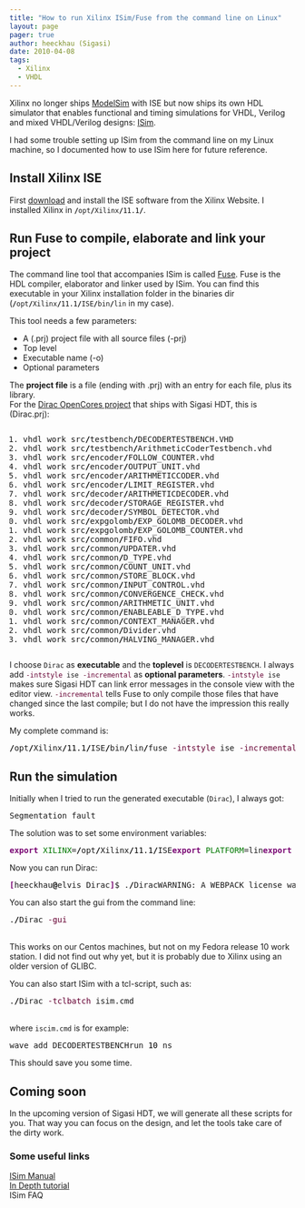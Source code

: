 ```yaml
---
title: "How to run Xilinx ISim/Fuse from the command line on Linux"
layout: page 
pager: true
author: heeckhau (Sigasi)
date: 2010-04-08
tags: 
  - Xilinx
  - VHDL
---
```

<div class="content">
<p>Xilinx no longer ships <a href="http://www.xilinx.com/products/ipcenter/ModelSim.htm" class="elf-external elf-icon">ModelSim</a> with ISE but now ships its own HDL simulator that enables functional and timing simulations for VHDL, Verilog and mixed VHDL/Verilog designs: <a href="http://www.xilinx.com/products/design_tools/logic_design/verification/ise_simulator_faq.htm" class="elf-external elf-icon">ISim</a>.</p><p>I had some trouble setting up ISim from the command line on my Linux machine, so I documented how to use ISim here for future reference.</p><h2>Install Xilinx ISE</h2><p>First <a href="http://www.xilinx.com/support/download/index.htm" class="elf-external elf-icon">download</a> and install the ISE software from the Xilinx Website. I installed Xilinx in <span class="geshifilter"><code class="bash geshifilter-bash"><span style="color: #000000; font-weight: bold;">/</span>opt<span style="color: #000000; font-weight: bold;">/</span>Xilinx<span style="color: #000000; font-weight: bold;">/</span><span style="color: #000000;">11.1</span><span style="color: #000000; font-weight: bold;">/</span></code></span>.</p><h2>Run Fuse to compile, elaborate and link your project</h2><p>The command line tool that accompanies ISim is called <a href="http://www.xilinx.com/itp/xilinx10/isehelp/ism_cl_fuse.htm" class="elf-external elf-icon">Fuse</a>. Fuse is the HDL compiler, elaborator and linker used by ISim. You can find this executable in your Xilinx installation folder in the binaries dir (<span class="geshifilter"><code class="bash geshifilter-bash"><span style="color: #000000; font-weight: bold;">/</span>opt<span style="color: #000000; font-weight: bold;">/</span>Xilinx<span style="color: #000000; font-weight: bold;">/</span><span style="color: #000000;">11.1</span><span style="color: #000000; font-weight: bold;">/</span>ISE<span style="color: #000000; font-weight: bold;">/</span>bin<span style="color: #000000; font-weight: bold;">/</span>lin</code></span> in my case).</p><p>This tool needs a few parameters:</p><ul><li>A (.prj) project file with all source files (-prj)</li><li>Top level</li><li>Executable name (-o)</li><li>Optional parameters</li></ul><p>The <strong>project file</strong> is a file (ending with .prj) with an entry for each file, plus its library.<br/>For the <a href="http://www.opencores.org" class="elf-external elf-icon">Dirac OpenCores project</a> that ships with Sigasi HDT, this is (Dirac.prj):<br/><div class="geshifilter"><pre class="bash geshifilter-bash" style="font-family:monospace;"><ol><li style="font-family: monospace; font-weight: normal;"><div style="font-family: monospace; font-weight: normal; font-style: normal">vhdl work src<span style="color: #000000; font-weight: bold;">/</span>testbench<span style="color: #000000; font-weight: bold;">/</span>DECODERTESTBENCH.VHD</div></li><li style="font-family: monospace; font-weight: normal;"><div style="font-family: monospace; font-weight: normal; font-style: normal">vhdl work src<span style="color: #000000; font-weight: bold;">/</span>testbench<span style="color: #000000; font-weight: bold;">/</span>ArithmeticCoderTestbench.vhd</div></li><li style="font-family: monospace; font-weight: normal;"><div style="font-family: monospace; font-weight: normal; font-style: normal">vhdl work src<span style="color: #000000; font-weight: bold;">/</span>encoder<span style="color: #000000; font-weight: bold;">/</span>FOLLOW_COUNTER.vhd</div></li><li style="font-family: monospace; font-weight: normal;"><div style="font-family: monospace; font-weight: normal; font-style: normal">vhdl work src<span style="color: #000000; font-weight: bold;">/</span>encoder<span style="color: #000000; font-weight: bold;">/</span>OUTPUT_UNIT.vhd</div></li><li style="font-family: monospace; font-weight: normal;"><div style="font-family: monospace; font-weight: normal; font-style: normal">vhdl work src<span style="color: #000000; font-weight: bold;">/</span>encoder<span style="color: #000000; font-weight: bold;">/</span>ARITHMETICCODER.vhd</div></li><li style="font-family: monospace; font-weight: normal;"><div style="font-family: monospace; font-weight: normal; font-style: normal">vhdl work src<span style="color: #000000; font-weight: bold;">/</span>encoder<span style="color: #000000; font-weight: bold;">/</span>LIMIT_REGISTER.vhd</div></li><li style="font-family: monospace; font-weight: normal;"><div style="font-family: monospace; font-weight: normal; font-style: normal">vhdl work src<span style="color: #000000; font-weight: bold;">/</span>decoder<span style="color: #000000; font-weight: bold;">/</span>ARITHMETICDECODER.vhd</div></li><li style="font-family: monospace; font-weight: normal;"><div style="font-family: monospace; font-weight: normal; font-style: normal">vhdl work src<span style="color: #000000; font-weight: bold;">/</span>decoder<span style="color: #000000; font-weight: bold;">/</span>STORAGE_REGISTER.vhd</div></li><li style="font-family: monospace; font-weight: normal;"><div style="font-family: monospace; font-weight: normal; font-style: normal">vhdl work src<span style="color: #000000; font-weight: bold;">/</span>decoder<span style="color: #000000; font-weight: bold;">/</span>SYMBOL_DETECTOR.vhd</div></li><li style="font-family: monospace; font-weight: normal;"><div style="font-family: monospace; font-weight: normal; font-style: normal">vhdl work src<span style="color: #000000; font-weight: bold;">/</span>expgolomb<span style="color: #000000; font-weight: bold;">/</span>EXP_GOLOMB_DECODER.vhd</div></li><li style="font-family: monospace; font-weight: normal;"><div style="font-family: monospace; font-weight: normal; font-style: normal">vhdl work src<span style="color: #000000; font-weight: bold;">/</span>expgolomb<span style="color: #000000; font-weight: bold;">/</span>EXP_GOLOMB_COUNTER.vhd</div></li><li style="font-family: monospace; font-weight: normal;"><div style="font-family: monospace; font-weight: normal; font-style: normal">vhdl work src<span style="color: #000000; font-weight: bold;">/</span>common<span style="color: #000000; font-weight: bold;">/</span>FIFO.vhd</div></li><li style="font-family: monospace; font-weight: normal;"><div style="font-family: monospace; font-weight: normal; font-style: normal">vhdl work src<span style="color: #000000; font-weight: bold;">/</span>common<span style="color: #000000; font-weight: bold;">/</span>UPDATER.vhd</div></li><li style="font-family: monospace; font-weight: normal;"><div style="font-family: monospace; font-weight: normal; font-style: normal">vhdl work src<span style="color: #000000; font-weight: bold;">/</span>common<span style="color: #000000; font-weight: bold;">/</span>D_TYPE.vhd</div></li><li style="font-family: monospace; font-weight: normal;"><div style="font-family: monospace; font-weight: normal; font-style: normal">vhdl work src<span style="color: #000000; font-weight: bold;">/</span>common<span style="color: #000000; font-weight: bold;">/</span>COUNT_UNIT.vhd</div></li><li style="font-family: monospace; font-weight: normal;"><div style="font-family: monospace; font-weight: normal; font-style: normal">vhdl work src<span style="color: #000000; font-weight: bold;">/</span>common<span style="color: #000000; font-weight: bold;">/</span>STORE_BLOCK.vhd</div></li><li style="font-family: monospace; font-weight: normal;"><div style="font-family: monospace; font-weight: normal; font-style: normal">vhdl work src<span style="color: #000000; font-weight: bold;">/</span>common<span style="color: #000000; font-weight: bold;">/</span>INPUT_CONTROL.vhd</div></li><li style="font-family: monospace; font-weight: normal;"><div style="font-family: monospace; font-weight: normal; font-style: normal">vhdl work src<span style="color: #000000; font-weight: bold;">/</span>common<span style="color: #000000; font-weight: bold;">/</span>CONVERGENCE_CHECK.vhd</div></li><li style="font-family: monospace; font-weight: normal;"><div style="font-family: monospace; font-weight: normal; font-style: normal">vhdl work src<span style="color: #000000; font-weight: bold;">/</span>common<span style="color: #000000; font-weight: bold;">/</span>ARITHMETIC_UNIT.vhd</div></li><li style="font-family: monospace; font-weight: normal;"><div style="font-family: monospace; font-weight: normal; font-style: normal">vhdl work src<span style="color: #000000; font-weight: bold;">/</span>common<span style="color: #000000; font-weight: bold;">/</span>ENABLEABLE_D_TYPE.vhd</div></li><li style="font-family: monospace; font-weight: normal;"><div style="font-family: monospace; font-weight: normal; font-style: normal">vhdl work src<span style="color: #000000; font-weight: bold;">/</span>common<span style="color: #000000; font-weight: bold;">/</span>CONTEXT_MANAGER.vhd</div></li><li style="font-family: monospace; font-weight: normal;"><div style="font-family: monospace; font-weight: normal; font-style: normal">vhdl work src<span style="color: #000000; font-weight: bold;">/</span>common<span style="color: #000000; font-weight: bold;">/</span>Divider.vhd</div></li><li style="font-family: monospace; font-weight: normal;"><div style="font-family: monospace; font-weight: normal; font-style: normal">vhdl work src<span style="color: #000000; font-weight: bold;">/</span>common<span style="color: #000000; font-weight: bold;">/</span>HALVING_MANAGER.vhd</div></li></ol></pre></div></p><p>I choose <span class="geshifilter"><code class="bash geshifilter-bash">Dirac</code></span> as <strong>executable</strong> and the <strong>toplevel</strong> is <span class="geshifilter"><code class="bash geshifilter-bash">DECODERTESTBENCH</code></span>. I always add <span class="geshifilter"><code class="bash geshifilter-bash"><span style="color: #660033;">-intstyle</span> ise <span style="color: #660033;">-incremental</span></code></span> as <strong>optional parameters</strong>. <span class="geshifilter"><code class="bash geshifilter-bash"><span style="color: #660033;">-intstyle</span> ise</code></span> makes sure Sigasi HDT can link error messages in the console view with the editor view. <span class="geshifilter"><code class="bash geshifilter-bash"><span style="color: #660033;">-incremental</span></code></span> tells Fuse to only compile those files that have changed since the last compile; but I do not have the impression this really works.</p><p>My complete command is:<br/><div class="geshifilter"><pre class="bash geshifilter-bash" style="font-family:monospace;"><span style="color: #000000; font-weight: bold;">/</span>opt<span style="color: #000000; font-weight: bold;">/</span>Xilinx<span style="color: #000000; font-weight: bold;">/</span><span style="color: #000000;">11.1</span><span style="color: #000000; font-weight: bold;">/</span>ISE<span style="color: #000000; font-weight: bold;">/</span>bin<span style="color: #000000; font-weight: bold;">/</span>lin<span style="color: #000000; font-weight: bold;">/</span>fuse <span style="color: #660033;">-intstyle</span> ise <span style="color: #660033;">-incremental</span> <span style="color: #660033;">-o</span> Dirac <span style="color: #660033;">-prj</span> Dirac.prj DECODERTESTBENCH</pre></div></p><h2>Run the simulation</h2><p>Initially when I tried to run the generated executable (<span class="geshifilter"><code class="bash geshifilter-bash">Dirac</code></span>), I always got:<br/><div class="geshifilter"><pre class="bash geshifilter-bash" style="font-family:monospace;">Segmentation fault</pre></div></p><p>The solution was to set some environment variables:<br/><div class="geshifilter"><pre class="bash geshifilter-bash" style="font-family:monospace;"><span style="color: #7a0874; font-weight: bold;">export</span> <span style="color: #007800;">XILINX</span>=<span style="color: #000000; font-weight: bold;">/</span>opt<span style="color: #000000; font-weight: bold;">/</span>Xilinx<span style="color: #000000; font-weight: bold;">/</span><span style="color: #000000;">11.1</span><span style="color: #000000; font-weight: bold;">/</span>ISE<span style="color: #7a0874; font-weight: bold;">export</span> <span style="color: #007800;">PLATFORM</span>=lin<span style="color: #7a0874; font-weight: bold;">export</span> <span style="color: #007800;">PATH</span>=<span style="color: #007800;">$PATH</span>:<span style="color: #800000;">${XILINX}</span><span style="color: #000000; font-weight: bold;">/</span>bin<span style="color: #000000; font-weight: bold;">/</span><span style="color: #800000;">${PLATFORM}</span><span style="color: #7a0874; font-weight: bold;">export</span> <span style="color: #007800;">LD_LIBRARY_PATH</span>=<span style="color: #800000;">${XILINX}</span><span style="color: #000000; font-weight: bold;">/</span>lib<span style="color: #000000; font-weight: bold;">/</span><span style="color: #800000;">${PLATFORM}</span></pre></div></p><p>Now you can run Dirac:<br/><div class="geshifilter"><pre class="bash geshifilter-bash" style="font-family:monospace;"><span style="color: #7a0874; font-weight: bold;">[</span>heeckhau<span style="color: #000000; font-weight: bold;">@</span>elvis Dirac<span style="color: #7a0874; font-weight: bold;">]</span>$ .<span style="color: #000000; font-weight: bold;">/</span>DiracWARNING: A WEBPACK license was found.WARNING: Please use Xilinx License Configuration Manager to check out a full ISim license.WARNING: ISim will run <span style="color: #000000; font-weight: bold;">in</span> Lite mode. Please refer to the ISim documentation <span style="color: #000000; font-weight: bold;">for</span> <span style="color: #c20cb9; font-weight: bold;">more</span> information on the differences between the Lite and the Full version.This is a Lite version of ISim.Time resolution is <span style="color: #000000;">1</span> <span style="color: #c20cb9; font-weight: bold;">ps</span>ISim<span style="color: #000000; font-weight: bold;">&gt;</span> run <span style="color: #000000;">10</span> nsSimulator is doing circuit initialization process.at <span style="color: #000000;">0</span> <span style="color: #c20cb9; font-weight: bold;">ps</span>, Instance <span style="color: #000000; font-weight: bold;">/</span>decodertestbench<span style="color: #000000; font-weight: bold;">/</span>UUT<span style="color: #000000; font-weight: bold;">/</span>INBUFFER<span style="color: #000000; font-weight: bold;">/</span>STORAGE<span style="color: #000000; font-weight: bold;">/</span> : Warning: There is an <span style="color: #ff0000;">'U'</span><span style="color: #000000; font-weight: bold;">|</span><span style="color: #ff0000;">'X'</span><span style="color: #000000; font-weight: bold;">|</span><span style="color: #ff0000;">'W'</span><span style="color: #000000; font-weight: bold;">|</span><span style="color: #ff0000;">'Z'</span><span style="color: #000000; font-weight: bold;">|</span><span style="color: #ff0000;">'-'</span> <span style="color: #000000; font-weight: bold;">in</span> an arithmetic operand, the result will be <span style="color: #ff0000;">'X'</span><span style="color: #7a0874; font-weight: bold;">(</span>es<span style="color: #7a0874; font-weight: bold;">)</span>.at <span style="color: #000000;">0</span> <span style="color: #c20cb9; font-weight: bold;">ps</span>, Instance <span style="color: #000000; font-weight: bold;">/</span>decodertestbench<span style="color: #000000; font-weight: bold;">/</span>UUT<span style="color: #000000; font-weight: bold;">/</span>INBUFFER<span style="color: #000000; font-weight: bold;">/</span>STORAGE<span style="color: #000000; font-weight: bold;">/</span> : Warning: CONV_INTEGER: There is an <span style="color: #ff0000;">'U'</span><span style="color: #000000; font-weight: bold;">|</span><span style="color: #ff0000;">'X'</span><span style="color: #000000; font-weight: bold;">|</span><span style="color: #ff0000;">'W'</span><span style="color: #000000; font-weight: bold;">|</span><span style="color: #ff0000;">'Z'</span><span style="color: #000000; font-weight: bold;">|</span><span style="color: #ff0000;">'-'</span> <span style="color: #000000; font-weight: bold;">in</span> an arithmetic operand, and it has been converted to <span style="color: #000000;">0</span>.at <span style="color: #000000;">0</span> <span style="color: #c20cb9; font-weight: bold;">ps</span>, Instance <span style="color: #000000; font-weight: bold;">/</span>decodertestbench<span style="color: #000000; font-weight: bold;">/</span>UUT<span style="color: #000000; font-weight: bold;">/</span>PROBABILITY<span style="color: #000000; font-weight: bold;">/</span> : Warning: CONV_INTEGER: There is an <span style="color: #ff0000;">'U'</span><span style="color: #000000; font-weight: bold;">|</span><span style="color: #ff0000;">'X'</span><span style="color: #000000; font-weight: bold;">|</span><span style="color: #ff0000;">'W'</span><span style="color: #000000; font-weight: bold;">|</span><span style="color: #ff0000;">'Z'</span><span style="color: #000000; font-weight: bold;">|</span><span style="color: #ff0000;">'-'</span> <span style="color: #000000; font-weight: bold;">in</span> an arithmetic operand, and it has been converted to <span style="color: #000000;">0</span>.at <span style="color: #000000;">0</span> <span style="color: #c20cb9; font-weight: bold;">ps</span>, Instance <span style="color: #000000; font-weight: bold;">/</span>decodertestbench<span style="color: #000000; font-weight: bold;">/</span>UUT<span style="color: #000000; font-weight: bold;">/</span>PROBABILITY<span style="color: #000000; font-weight: bold;">/</span> : Warning: CONV_INTEGER: There is an <span style="color: #ff0000;">'U'</span><span style="color: #000000; font-weight: bold;">|</span><span style="color: #ff0000;">'X'</span><span style="color: #000000; font-weight: bold;">|</span><span style="color: #ff0000;">'W'</span><span style="color: #000000; font-weight: bold;">|</span><span style="color: #ff0000;">'Z'</span><span style="color: #000000; font-weight: bold;">|</span><span style="color: #ff0000;">'-'</span> <span style="color: #000000; font-weight: bold;">in</span> an arithmetic operand, and it has been converted to <span style="color: #000000;">0</span>.Finished circuit initialization process.at <span style="color: #000000;">5</span> ns<span style="color: #7a0874; font-weight: bold;">(</span><span style="color: #000000;">1</span><span style="color: #7a0874; font-weight: bold;">)</span>, Instance <span style="color: #000000; font-weight: bold;">/</span>decodertestbench<span style="color: #000000; font-weight: bold;">/</span>UUT<span style="color: #000000; font-weight: bold;">/</span>PROBABILITY<span style="color: #000000; font-weight: bold;">/</span> : Warning: CONV_INTEGER: There is an <span style="color: #ff0000;">'U'</span><span style="color: #000000; font-weight: bold;">|</span><span style="color: #ff0000;">'X'</span><span style="color: #000000; font-weight: bold;">|</span><span style="color: #ff0000;">'W'</span><span style="color: #000000; font-weight: bold;">|</span><span style="color: #ff0000;">'Z'</span><span style="color: #000000; font-weight: bold;">|</span><span style="color: #ff0000;">'-'</span> <span style="color: #000000; font-weight: bold;">in</span> an arithmetic operand, and it has been converted to <span style="color: #000000;">0</span>.</pre></div></p><p>You can also start the gui from the command line:<br/><div class="geshifilter"><pre class="bash geshifilter-bash" style="font-family:monospace;">.<span style="color: #000000; font-weight: bold;">/</span>Dirac <span style="color: #660033;">-gui</span></pre></div><br/>This works on our Centos machines, but not on my Fedora release 10 work station. I did not find out why yet, but it is probably due to Xilinx using an older version of GLIBC.</p><p>You can also start ISim with a tcl-script, such as:<br/><div class="geshifilter"><pre class="bash geshifilter-bash" style="font-family:monospace;">.<span style="color: #000000; font-weight: bold;">/</span>Dirac <span style="color: #660033;">-tclbatch</span> isim.cmd</pre></div><br/>where <span class="geshifilter"><code class="vhdl geshifilter-vhdl">iscim.cmd</code></span> is for example:<br/><div class="geshifilter"><pre class="bash geshifilter-bash" style="font-family:monospace;">wave add DECODERTESTBENCHrun <span style="color: #000000;">10</span> ns</pre></div></p><p>This should save you some time.</p><h2>Coming soon</h2><p>In the upcoming version of Sigasi HDT, we will generate all these scripts for you. That way you can focus on the design, and let the tools take care of the dirty work.</p><h3>Some useful links</h3><p><a href="http://www.xilinx.com/support/documentation/sw_manuals/xilinx11/plugin_ism.pdf" class="elf-external elf-icon">ISim Manual</a><br/><a href="http://www.xilinx.com/support/documentation/sw_manuals/xilinx11/ug682.pdf" class="elf-external elf-icon">In Depth tutorial</a><br/><a>ISim FAQ</a></p>  </div>

